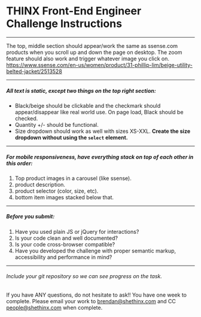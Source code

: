 # THINX Front-End Engineer Challenge Instructions

---

The top, middle section should appear/work the same as ssense.com products when you scroll up and down the page on desktop. The zoom feature should also work and trigger whatever image you click on.
https://www.ssense.com/en-us/women/product/31-phillip-lim/beige-utility-belted-jacket/2513528

---

##### All text is static, except two things on the top right section:
* Black/beige should be clickable and the checkmark should appear/disappear like real world use. On page load, Black should be checked.
* Quantity +/- should be functional.
* Size dropdown should work as well with sizes XS-XXL. **Create the size dropdown without using the `select` element.**

---

##### For mobile responsiveness, have everything stack on top of each other in this order:
1. Top product images in a carousel (like ssense).
2. product description.
3. product selector (color, size, etc).
4. bottom item images stacked below that.

---

##### Before you submit:
1. Have you used plain JS or jQuery for interactions?
2. Is your code clean and well documented?
3. Is your code cross-browser compatible?
4. Have you developed the challenge with proper semantic markup, accessibility and performance in mind?

---

###### Include your git repository so we can see progress on the task.

If you have ANY questions, do not hesitate to ask!!
You have one week to complete. Please email your work to brendan@shethinx.com and CC people@shethinx.com when complete.
